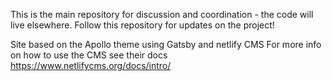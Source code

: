 This is the main repository for discussion and coordination - the code will live elsewhere. Follow this repository for updates on the project!

Site based on the Apollo theme using Gatsby and netlify CMS
For more info on how to use the CMS see their docs
https://www.netlifycms.org/docs/intro/
